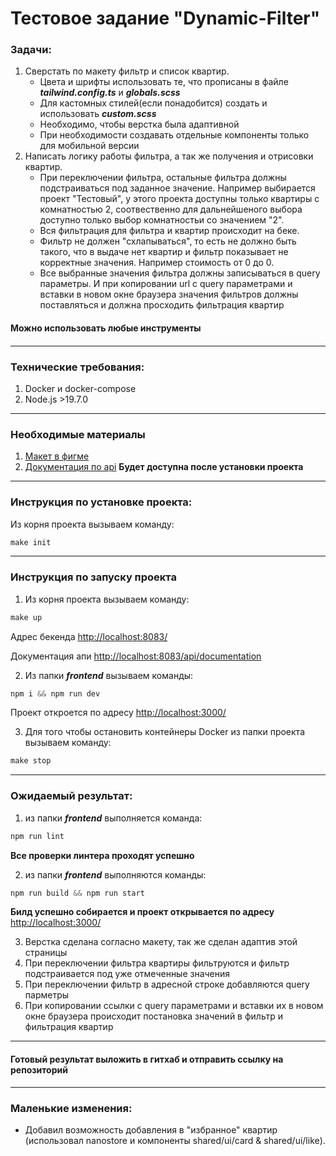 <h1>Тестовое задание "Dynamic-Filter"</h1>

<h3>Задачи:</h3>

1) Сверстать по макету фильтр и список квартир.
    - Цвета и шрифты использовать те, что прописаны в файле ***tailwind.config.ts*** и ***globals.scss***
    - Для кастомных стилей(если понадобится) создать и использовать ***custom.scss***
    - Необходимо, чтобы верстка была адаптивной
    - При необходимости создавать отдельные компоненты только для мобильной версии
2) Написать логику работы фильтра, а так же получения и отрисовки квартир.
   - При переключении фильтра, остальные фильтра должны подстраиваться под заданное значение. Например выбирается проект "Тестовый", у этого проекта доступны только квартиры с комнатностью 2, соотвественно для дальнейшеного выбора доступно только выбор комнатностьи со значением "2".
   - Вся фильтрация для фильтра и квартир происходит на беке.
   - Фильтр не должен "схлапываться", то есть не должно быть такого, что в выдаче нет квартир и фильтр показывает не корректные значения. Например стоимость от 0 до 0.
   - Все выбранные значения фильтра должны записываться в query параметры. И при копировании url с query параметрами и вставки в новом окне браузера значения фильтров должны поставляться и должна просходить фильтрация квартир

<h4>Можно использовать любые инструменты<h4>

***
<h3>Технические требования:</h3>

1) Docker и docker-compose
2) Node.js >19.7.0 
***
<h3>Необходимые материалы</h3>

1) [Макет в фигме](https://www.figma.com/file/KS3E1LkarFwFQD90K1BUGN/%D0%A2%D0%B5%D1%81%D1%82%D0%BE%D0%B2%D0%BE%D0%B5-%D0%B7%D0%B0%D0%B4%D0%B0%D0%BD%D0%B8%D0%B5-(Frontend)?type=design&node-id=4-229&mode=design&t=30jNLqdVcubjNOxp-0)
2) [Документация по api](http://localhost:8083/)
**Будет доступна после установки проекта**
***
<h3>Инструкция по установке проекта:</h3>

Из корня проекта вызываем команду:

```php
make init
```

***
<h3>Инструкция по запуску проекта</h3>

1) Из корня проекта вызываем команду:

```php
make up
```

Адрес бекенда
[http://localhost:8083/](http://localhost:8083/)

Документация апи
[http://localhost:8083/api/documentation](http://localhost:8083/api/documentation)

2) Из папки ***frontend*** вызываем команды:
```php
npm i && npm run dev
```
Проект откроется по адресу
[http://localhost:3000/](http://localhost:3000/)

3) Для того чтобы остановить контейнеры Docker из папки проекта вызываем команду:
```php
make stop
```
***
<h3>Ожидаемый результат:</h3>

1) из папки ***frontend*** выполняется команда:
```php
npm run lint
```
**Все проверки линтера проходят успешно**

2) из папки ***frontend*** выполняются команды:
```php
npm run build && npm run start
```
**Билд успешно собирается и проект открывается по адресу**
[http://localhost:3000/](http://localhost:3000/)

3) Верстка сделана согласно макету, так же сделан адаптив этой страницы
4) При переключении фильтра квартиры фильтруются и фильтр подстраивается под уже отмеченные значения
5) При переключении фильтр в адресной строке добавляются query парметры
6) При копировании ссылки с  query параметрами и вставки их в новом окне браузера происходит постановка значений в фильтр и фильтрация квартир
***
<h4>Готовый результат выложить в гитхаб и отправить ссылку на репозиторий</h4>

-----

<h3>Маленькие изменения:</h3>

- Добавил возможность добавления в "избранное" квартир (использовал nanostore и компоненты shared/ui/card & shared/ui/like).
